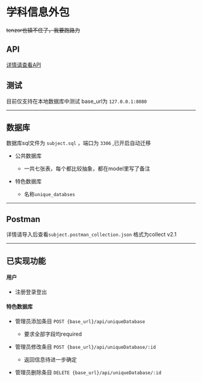 # 学科信息外包

<!-- ## API有较大改动，尤其是公共数据库请求相关，如有更好解决办法一定要来call我，我实在无能为力了(哭 -->

~~tenzor也镇不住了，我要跑路力~~
## API

[详情请查看API](./sdj-be/API.md)

## 测试

目前仅支持在本地数据库中测试
base_url为 `127.0.0.1:8080` 

---

## 数据库

数据库sql文件为 `subject.sql` ，端口为 `3306` ,已开启自动迁移

+ 公共数据库
  + 一共七张表，每个都比较抽象，都在model里写了备注

+ 特色数据库
  + 名称`unique_databses`

---

## Postman

详情请导入后查看`subject.postman_collection.json`
格式为collect v2.1

---

## 已实现功能

#### 用户
 + 注册登录登出
#### 特色数据库

+ 管理员添加条目 `POST {base_url}/api/uniqueDatabase`
  + 要求全部字段均required

+ 管理员修改条目 `POST {base_url}/api/uniqueDatabase/:id`
  + 返回信息待进一步确定

+ 管理员删除条目 `DELETE {base_url}/api/uniqueDatabase/:id`

